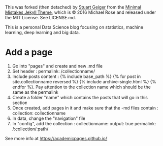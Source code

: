 This was forked (then detached) by [Stuart Geiger](https://github.com/staeiou) from the [Minimal Mistakes Jekyll Theme](https://mmistakes.github.io/minimal-mistakes/), which is © 2016 Michael Rose and released under the MIT License. See LICENSE.md.

This is a personal Data Science blog focusing on statistics, machine learning, deep learning and big data.

# Add a page

1. Go into "pages" and create and new .md file
1. Set header :  permalink: /collectionname/
1. Include posts content : {% include base_path %} {% for post in site.collectionname reversed %} {% include archive-single.html %} {% endfor %}. Pay attention to the collection name which should be the same as the permalink
1. Create a folder "name" which contains the posts that will go in this section
1. Once created, add pages in it and make sure that the -md files contain : collection: collectionname
1. In data, change the "navigation" file
1. In "config", add the collection :
  collectionname:
    output: true
    permalink: /:collection/:path/

See more info at https://academicpages.github.io/
